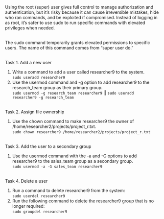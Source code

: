 Using the root (super) user gives full control to manage authorization and authentication, but it’s risky because it can cause irreversible mistakes, hide who ran commands, and be exploited if compromised. Instead of logging in as root, it’s safer to use sudo to run specific commands with elevated privileges when needed.<br><br>

The sudo command temporarily grants elevated permissions to specific users. The name of this command comes from “super user do.”<br><br>

Task 1. Add a new user<br>
1. Write a command to add a user called researcher9 to the system.<br>
```sudo useradd researcher9```<br>
2. Use the usermod command and -g option to add researcher9 to the research_team group as their primary group.<br>
```sudo usermod -g research_team researcher9``` || ```sudo useradd researcher9 -g research_team```<br><br>

Task 2. Assign file ownership<br>
1. Use the chown command to make researcher9 the owner of /home/researcher2/projects/project_r.txt.<br>
```sudo chown researcher9 /home/researcher2/projects/project_r.txt```<br><br>

Task 3. Add the user to a secondary group<br>
1. Use the usermod command with the -a and -G options to add researcher9 to the sales_team group as a secondary group.<br>
```sudo usermod -a -G sales_team researcher9```<br><br>

Task 4. Delete a user<br>
1. Run a command to delete researcher9 from the system:<br>
```sudo userdel researcher9```<br>
2. Run the following command to delete the researcher9 group that is no longer required:<br>
```sudo groupdel researcher9```
